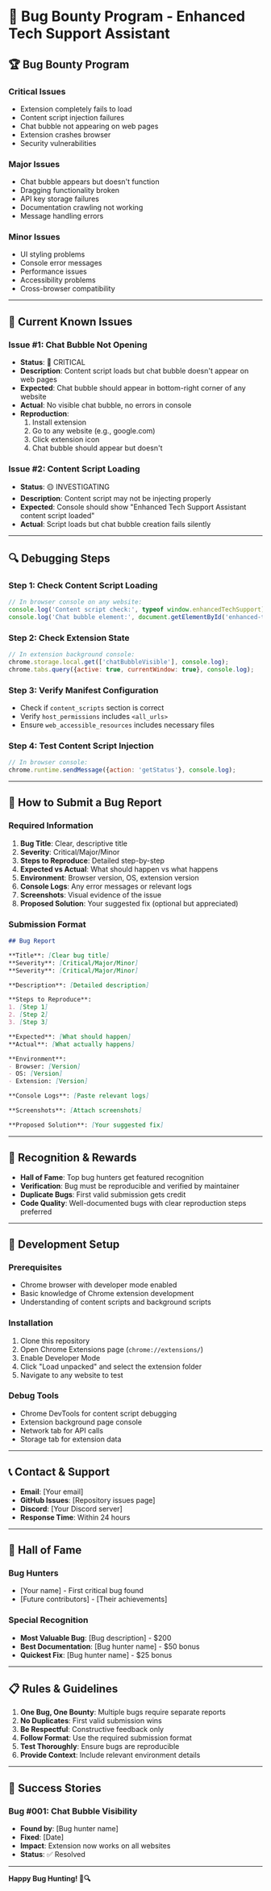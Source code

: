 # 🐛 Bug Bounty Program - Enhanced Tech Support Assistant

## 🏆 **Bug Bounty Program**

### **Critical Issues**
- Extension completely fails to load
- Content script injection failures
- Chat bubble not appearing on web pages
- Extension crashes browser
- Security vulnerabilities

### **Major Issues**
- Chat bubble appears but doesn't function
- Dragging functionality broken
- API key storage failures
- Documentation crawling not working
- Message handling errors

### **Minor Issues**
- UI styling problems
- Console error messages
- Performance issues
- Accessibility problems
- Cross-browser compatibility

---

## 🎯 **Current Known Issues**

### **Issue #1: Chat Bubble Not Opening** 
- **Status**: 🔴 CRITICAL
- **Description**: Content script loads but chat bubble doesn't appear on web pages
- **Expected**: Chat bubble should appear in bottom-right corner of any website
- **Actual**: No visible chat bubble, no errors in console
- **Reproduction**: 
  1. Install extension
  2. Go to any website (e.g., google.com)
  3. Click extension icon
  4. Chat bubble should appear but doesn't

### **Issue #2: Content Script Loading**
- **Status**: 🟡 INVESTIGATING
- **Description**: Content script may not be injecting properly
- **Expected**: Console should show "Enhanced Tech Support Assistant content script loaded"
- **Actual**: Script loads but chat bubble creation fails silently

---

## 🔍 **Debugging Steps**

### **Step 1: Check Content Script Loading**
```javascript
// In browser console on any website:
console.log('Content script check:', typeof window.enhancedTechSupport);
console.log('Chat bubble element:', document.getElementById('enhanced-tech-support-bubble'));
```

### **Step 2: Check Extension State**
```javascript
// In extension background console:
chrome.storage.local.get(['chatBubbleVisible'], console.log);
chrome.tabs.query({active: true, currentWindow: true}, console.log);
```

### **Step 3: Verify Manifest Configuration**
- Check if `content_scripts` section is correct
- Verify `host_permissions` includes `<all_urls>`
- Ensure `web_accessible_resources` includes necessary files

### **Step 4: Test Content Script Injection**
```javascript
// In browser console:
chrome.runtime.sendMessage({action: 'getStatus'}, console.log);
```

---

## 🚀 **How to Submit a Bug Report**

### **Required Information**
1. **Bug Title**: Clear, descriptive title
2. **Severity**: Critical/Major/Minor
3. **Steps to Reproduce**: Detailed step-by-step
4. **Expected vs Actual**: What should happen vs what happens
5. **Environment**: Browser version, OS, extension version
6. **Console Logs**: Any error messages or relevant logs
7. **Screenshots**: Visual evidence of the issue
8. **Proposed Solution**: Your suggested fix (optional but appreciated)

### **Submission Format**
```markdown
## Bug Report

**Title**: [Clear bug title]
**Severity**: [Critical/Major/Minor]
**Severity**: [Critical/Major/Minor]

**Description**: [Detailed description]

**Steps to Reproduce**:
1. [Step 1]
2. [Step 2]
3. [Step 3]

**Expected**: [What should happen]
**Actual**: [What actually happens]

**Environment**:
- Browser: [Version]
- OS: [Version]
- Extension: [Version]

**Console Logs**: [Paste relevant logs]

**Screenshots**: [Attach screenshots]

**Proposed Solution**: [Your suggested fix]
```

---

## 🎯 **Recognition & Rewards**

- **Hall of Fame**: Top bug hunters get featured recognition
- **Verification**: Bug must be reproducible and verified by maintainer
- **Duplicate Bugs**: First valid submission gets credit
- **Code Quality**: Well-documented bugs with clear reproduction steps preferred

---

## 🔧 **Development Setup**

### **Prerequisites**
- Chrome browser with developer mode enabled
- Basic knowledge of Chrome extension development
- Understanding of content scripts and background scripts

### **Installation**
1. Clone this repository
2. Open Chrome Extensions page (`chrome://extensions/`)
3. Enable Developer Mode
4. Click "Load unpacked" and select the extension folder
5. Navigate to any website to test

### **Debug Tools**
- Chrome DevTools for content script debugging
- Extension background page console
- Network tab for API calls
- Storage tab for extension data

---

## 📞 **Contact & Support**

- **Email**: [Your email]
- **GitHub Issues**: [Repository issues page]
- **Discord**: [Your Discord server]
- **Response Time**: Within 24 hours

---

## 🏅 **Hall of Fame**

### **Bug Hunters**
- [Your name] - First critical bug found
- [Future contributors] - [Their achievements]

### **Special Recognition**
- **Most Valuable Bug**: [Bug description] - $200
- **Best Documentation**: [Bug hunter name] - $50 bonus
- **Quickest Fix**: [Bug hunter name] - $25 bonus

---

## 📋 **Rules & Guidelines**

1. **One Bug, One Bounty**: Multiple bugs require separate reports
2. **No Duplicates**: First valid submission wins
3. **Be Respectful**: Constructive feedback only
4. **Follow Format**: Use the required submission format
5. **Test Thoroughly**: Ensure bugs are reproducible
6. **Provide Context**: Include relevant environment details

---

## 🎉 **Success Stories**

### **Bug #001: Chat Bubble Visibility**
- **Found by**: [Bug hunter name]
- **Fixed**: [Date]
- **Impact**: Extension now works on all websites
- **Status**: ✅ Resolved

---

**Happy Bug Hunting! 🐛🔍**
